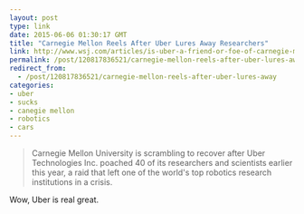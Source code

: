 ```yaml
---
layout: post
type: link
date: 2015-06-06 01:30:17 GMT
title: "Carnegie Mellon Reels After Uber Lures Away Researchers"
link: http://www.wsj.com/articles/is-uber-a-friend-or-foe-of-carnegie-mellon-in-robotics-1433084582
permalink: /post/120817836521/carnegie-mellon-reels-after-uber-lures-away
redirect_from: 
  - /post/120817836521/carnegie-mellon-reels-after-uber-lures-away
categories:
- uber
- sucks
- canegie mellon
- robotics
- cars
---
```

<blockquote>Carnegie Mellon University is scrambling to recover after Uber Technologies Inc. poached 40 of its researchers and scientists earlier this year, a raid that left one of the world's top robotics research institutions in a crisis.</blockquote>
<p>Wow, Uber is real great.</p>